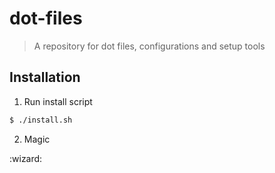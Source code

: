 # dot-files

> A repository for dot files, configurations and setup tools

## Installation

1. Run install script

```sh
$ ./install.sh
```

2. Magic

:wizard:

